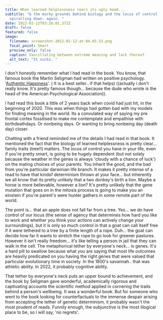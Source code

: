 ```yaml
---
title: When learned helplessness rears its ugly head...
subtitle: "& the murky grounds behind biology and the locus of control send you
  spiralling down- again. "
date: 2022-02-12T03:26:01.372Z
draft: false
featured: false
image:
  filename: screenshot-2022-02-12-at-04.03.52.png
  focal_point: Smart
  preview_only: false
  caption: Vascillating between extreme meaning and lack thereof.
  alt_text: "It sucks. "
---
```

I don't honestly remember what I had read in the book. You know, that famous book the Martin Seligman had written on positive psychology. '[Authentic Happiness](https://amzn.to/34ROyS2)'. ( It is a best seller.. if that helps) ((actually i don't really know. It's pretty famous though... because the dude who wrote is the head of the American Psychological Association)). 

I had read this book a little of 2 years back when covid had just hit, in the beginning of 2020. This was when things had gotten bad with my models for finding meaning in the world. Its a convulated way of saying my pre frontal cortex fossilised to make me contemplate and empathise with birthdeathdays. Or nonbeing days. Or wanting to bring nonbeing day (death day) closer.

Chatting with a friend reminded me of the details I had read in that book. It mentioned the fact that the biology of learned helplessness is pretty clear... family traits (tree!!)  matters. The locus of control you have in your life, even if you're pretty smart, is going to be hugely dependent (but not solely because the weather in the genes is always 'cloudy with a chance of luck') on the mating choices of your parents. You inherit the good, and the bad from you're particular darwinian life branch. It makes it pretty intense of a read to have that kindof determinism thrown at your face... but inherently we all know that its pretty unlikely that a two donkey's birth a lion. Maybe a horse is more believable, however a lion? It's pretty unlikely that the gene mutation that goes on in the mitosis process is going to make you an einstein if you're parent's were hunter gathers in some remote part of the world. 

The point is... that an apple does not fall far from a tree. Yes... we do have control of our locus (the sense of agency that determines how hard you like to work and whether you think your actions can actively change your surroundings), but it is only so much control in that a goat can call itself free if it were tethered to a tree by a finite length of a rope. Duh... the goat can decide how far it wants to stretch the rope to go look for greener pastures. However it isn't really freedom... it's like telling a person in jail that they can walk in the cell. The metaphorical tether by everyone's neck... is genes. It's a hard pill to swallow because what you are saying that most life outcomes are heavily predicated on you having the right genes that were valued that particular evolutionary time in society. In the 1800's savannah.. that was athletic ability. In 2022, it probably cognitive ability. 

That tether by everyone's neck puts an upper bound to achievement, and the book by Seligman gave wonderful, academically rigorous and captivating accounts the scientific method applied in cornering the traits behind a person's wellbeing. It was a wonderful book. But for someone who went to the book looking for counterfactuals to the immense despair arising from accepting the tether of genetic determinism, it probably wasn't the most prudent of reads. Funnily enough, the subjunctive is the most illogical place to be, so i will say, 'no regrets'.